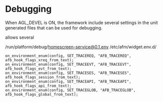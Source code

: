 # Debugging

When AGL_DEVEL is ON, the framework include several settings
in the unit generated files that can be used for debugging.

allows  several 


/run/platform/debug/homescreen-service@0.1.env
/etc/afm/widget.env.d/

	on_environment_enum(config, SET_TRACEREQ, "AFB_TRACEREQ", afb_hook_flags_xreq_from_text);
	on_environment_enum(config, SET_TRACEEVT, "AFB_TRACEEVT", afb_hook_flags_evt_from_text);
	on_environment_enum(config, SET_TRACESES, "AFB_TRACESES", afb_hook_flags_session_from_text);
	on_environment_enum(config, SET_TRACEAPI, "AFB_TRACEAPI", afb_hook_flags_api_from_text);
	on_environment_enum(config, SET_TRACEGLOB, "AFB_TRACEGLOB", afb_hook_flags_global_from_text);
